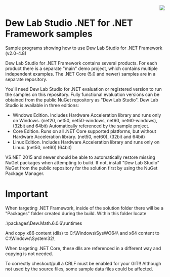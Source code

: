 <a href="https://www.dewresearch.com/products/mtxvec/mtxvec-for-delphi-c-builder">
<img align="right" src="https://www.dewresearch.com/templates/yootheme/cache/mtxvex-icon-ef5151c5.png">
</a>  

# Dew Lab Studio .NET for .NET Framework samples
  
Sample programs showing how to use Dew Lab Studio for .NET Framework (v2.0-4.8)

Dew Lab Studio for .NET Framework contains several products. For each product there is a separate "main" demo project, which contains multiple independent examples. The .NET Core (5.0 and newer) samples are in a separate repository.

You'll need Dew Lab Studio for .NET evaluation or registered version to run the samples on this repository. Fully functional evaluation versions can be obtained from the public NuGet repository as "Dew Lab Studio". Dew Lab Studio is available in three editions:

* Windows Edition. Includes Hardware Acceleration library and runs only on Windows. (net20, net50, net50-windows, net60, net60-windows), (32bit and 64bit) Automatically referenced by the  sample project. 
* Core Edition. Runs on all .NET Core supported platforms, but without Hardware Acceleration library. (net50, net60), (32bit and 64bit)
* Linux Edition. Includes Hardware Acceleration library and runs only on Linux. (net50, net60) (64bit)

VS.NET 2015 and newer should be able to automatically restore missing NuGet packages when attempting to build. If not, install "Dew Lab Studio" NuGet from the public repository for the solution first by using the NuGet Package Manager.  

# <b>Important</b>

When targeting .NET Framework, inside of the solution folder there will be a "Packages" folder created during the build. Within this folder locate 

.\packages\Dew.Math.6.0.6\runtimes

And copy x86 content (dlls) to C:\Windows\SysWO64\ and x64 content to C:\Windows\System32\

When targeting .NET Core, these dlls are referenced in a different way and copying is not needed.

To correctly checkout/pull a CRLF must be enabled for your GIT!! Although not used by the source files, some sample data files could be affected.
